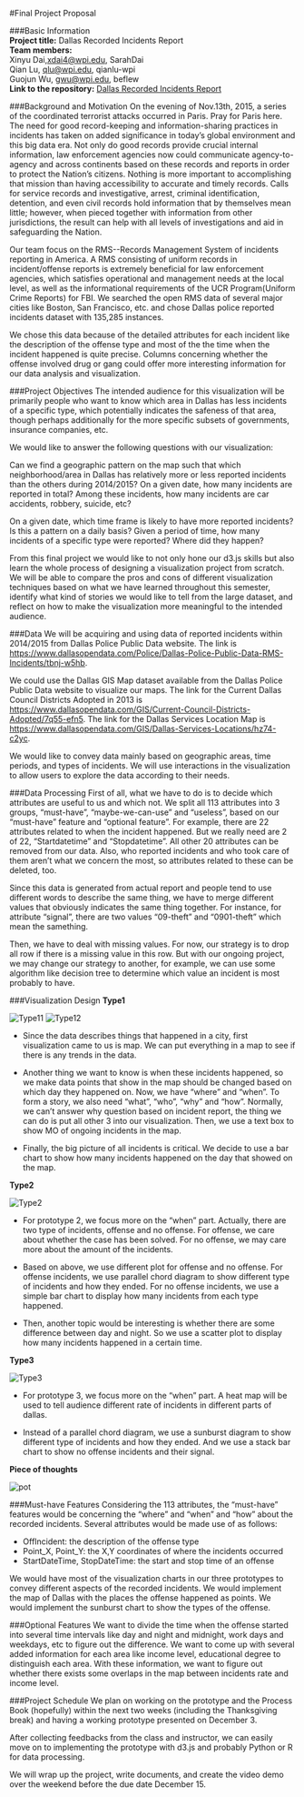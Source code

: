 #Final Project Proposal

###Basic Information<br>
**Project title:** Dallas Recorded Incidents Report<br>
**Team members:**<br>
	Xinyu Dai,xdai4@wpi.edu, SarahDai<br>
	Qian Lu, qlu@wpi.edu, qianlu-wpi<br>
	Guojun Wu, gwu@wpi.edu, beflew<br>
**Link to the repository:** [Dallas Recorded Incidents Report](https://github.com/beflew/Dallas_RMS_Incidents)

###Background and Motivation
On the evening of Nov.13th, 2015, a series of the coordinated terrorist attacks occurred in Paris. Pray for Paris here. The need for good record-keeping and information-sharing practices in incidents has taken on added significance in today’s global environment and this big data era. Not only do good records provide crucial internal information, law enforcement agencies now could communicate agency-to-agency and across continents based on these records and reports in order to protect the Nation’s citizens. Nothing is more important to accomplishing that mission than having accessibility to accurate and timely records. Calls for service records and investigative, arrest, criminal identification, detention, and even civil records hold information that by themselves mean little; however, when pieced together with information from other jurisdictions, the result can help with all levels of investigations and aid in safeguarding the Nation. 

Our team focus on the RMS--Records Management System of incidents reporting in America. A RMS consisting of uniform records in incident/offense reports is extremely beneficial for law enforcement agencies, which satisfies operational and management needs at the local level, as well as the informational requirements of the UCR Program(Uniform Crime Reports) for FBI. We searched the open RMS data of several major cities like Boston, San Francisco, etc. and chose Dallas police reported incidents dataset with 135,285 instances.

We chose this data because of the detailed attributes for each incident like the description of the offense type and most of the the time when the incident happened is quite precise. Columns concerning whether the offense involved drug or gang could offer more interesting information for our data analysis and visualization.			
			
		

	
###Project Objectives
The intended audience for this visualization will be primarily people who want to know which area in Dallas has less incidents of a specific type, which potentially indicates the safeness of that area, though perhaps additionally for the more specific subsets of governments, insurance companies, etc. 

We would like to answer the following questions with our visualization:

Can we find a geographic pattern on the map such that which neighborhood/area in Dallas has relatively more or less reported incidents than the others during 2014/2015? 
On a given date, how many incidents are reported in total? Among these incidents, how many incidents are car accidents, robbery, suicide, etc? 

On a given date, which time frame is likely to have more reported incidents? Is this a pattern on a daily basis?
Given a period of time, how many incidents of a specific type were reported? Where did they happen? 

From this final project we would like to not only hone our d3.js skills but also learn the whole process of designing a visualization project from scratch. We will be able to compare the pros and cons of different visualization techniques based on what we have learned throughout this semester, identify what kind of stories we would like to tell from the large dataset, and reflect on how to make the visualization more meaningful to the intended audience.

###Data
We will be acquiring and using data of reported incidents within 2014/2015 from Dallas Police Public Data website. The link is https://www.dallasopendata.com/Police/Dallas-Police-Public-Data-RMS-Incidents/tbnj-w5hb.

We could use the Dallas GIS Map dataset available from the Dallas Police Public Data website to visualize our maps. The link for the Current Dallas Council Districts Adopted in 2013 is https://www.dallasopendata.com/GIS/Current-Council-Districts-Adopted/7q55-efn5. The link for the Dallas Services Location Map is https://www.dallasopendata.com/GIS/Dallas-Services-Locations/hz74-c2yc. 

We would like to convey data mainly based on geographic areas, time periods, and types of incidents.
We will use interactions in the visualization to allow users to explore the data according to their needs.

###Data Processing
First of all, what we have to do is to decide which attributes are useful to us and which not. We split all 113 attributes into 3 groups, “must-have”, “maybe-we-can-use” and “useless”, based on our “must-have” feature and “optional feature”. For example, there are 22 attributes related to when the incident happened. But we really need are 2 of 22, “Startdatetime” and “Stopdatetime”. All other 20 attributes can be removed from our data. Also, who reported incidents and who took care of them aren’t what we concern the most, so attributes related to these can be deleted, too.

Since this data is generated from actual report and people tend to use different words to describe the same thing, we have to merge different values that obviously indicates the same thing together. For instance, for attribute “signal”, there are two values “09-theft” and “0901-theft” which mean the samething.

Then, we have to deal with missing values. For now, our strategy is to drop all row if there is a missing value in this row. But with our ongoing project, we may change our strategy to another, for example, we can use some algorithm like decision tree to determine which value an incident is most probably to have.

###Visualization Design
**Type1**

![Type11](img/type11.jpg)
![Type12](img/type12.jpg)

* Since the data describes things that happened in a city, first visualization came to us is map. We can put everything in a map to see if there is any trends in the data. 

* Another thing we want to know is when these incidents happened, so we make data points that show in the map should be changed based on which day they happened on.
Now, we have “where” and “when”. To form a story, we also need “what”, “who”, “why” and “how”. Normally, we can’t answer why question based on incident report, the thing we can do is put all other 3 into our visualization. Then, we use a text box to show MO of ongoing incidents in the map.

* Finally, the big picture of all incidents is critical. We decide to use a bar chart to show how many incidents happened on the day that showed on the map.

**Type2**

![Type2](img/type2.jpg)


* For prototype 2, we focus more on the “when” part.
Actually, there are two type of incidents, offense and no offense. For offense, we care about whether the case has been solved. For no offense, we may care more about the amount of the incidents.

* Based on above, we use different plot for offense and no offense. For offense incidents, we use parallel chord diagram to show different type of incidents and how they ended. For no offense incidents, we use a simple bar chart to display how many incidents from each type happened.

*  Then, another topic would be interesting is whether there are some difference between day and night. So we use a scatter plot to display how many incidents happened in a certain time. 

**Type3**

![Type3](img/type3.jpg)

* For prototype 3, we focus more on the “when” part.
A heat map will be used to tell audience different rate of incidents in different parts of dallas.

* Instead of a parallel chord diagram, we use a sunburst diagram to show different type of incidents and how they ended. And we use a stack bar chart to show no offense incidents and their signal.

**Piece of thoughts**

![pot](img/pot.jpg)

###Must-have Features
Considering the 113 attributes, the “must-have” features would be concerning the “where” and “when” and “how” about the recorded incidents. Several attributes would be made use of as follows:

* OffIncident: the description of the offense type
* Point_X, Point_Y: the X,Y coordinates of where the incidents occurred
* StartDateTime, StopDateTime: the start and stop time of an offense

We would have most of the visualization charts in our three prototypes to convey different aspects of the recorded incidents. We would implement the map of Dallas with the places the offense happened as points. We would implement the sunburst chart to show the types of the offense. 

###Optional Features
We want to divide the time when the offense started into several time intervals like day and night and midnight, work days and weekdays, etc to figure out the difference.
We want to come up with several added information for each area like income level, educational degree to distinguish each area. With these information, we want to figure out whether there exists some overlaps in the map between incidents rate and income level.

###Project Schedule
We plan on working on the prototype and the Process Book (hopefully) within the next two weeks (including the Thanksgiving break) and having a working prototype presented on December 3.

After collecting feedbacks from the class and instructor, we can easily move on to implementing the prototype with d3.js and probably Python or R for data processing. 

We will wrap up the project, write documents, and create the video demo over the weekend before the due date December 15.
